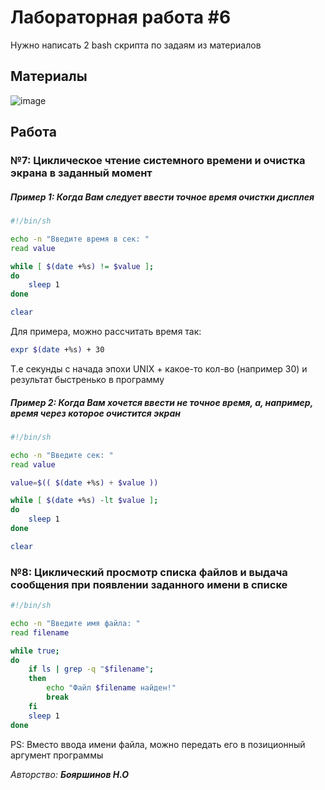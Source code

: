 # Лабораторная работа #6 

Нужно написать 2 bash скрипта по задаям из материалов

## Материалы

![image](https://user-images.githubusercontent.com/76239707/235899010-40e81cde-5947-4cb4-83a1-a752dc042408.png)


## Работа

### №7: Циклическое чтение системного времени и очистка экрана в заданный момент

##### Пример 1: Когда Вам следует ввести точное время очистки дисплея
```bash
#!/bin/sh

echo -n "Введите время в сек: "
read value

while [ $(date +%s) != $value ];
do
    sleep 1
done

clear

```

Для примера, можно рассчитать время так:
```bash
expr $(date +%s) + 30
```
Т.е секунды с начада эпохи UNIX + какое-то кол-во (например 30) и результат быстренько в программу

##### Пример 2: Когда Вам хочется ввести не точное время, а, например, время через которое очистится экран

```bash
#!/bin/sh

echo -n "Введите сек: "
read value

value=$(( $(date +%s) + $value ))

while [ $(date +%s) -lt $value ];
do
    sleep 1
done

clear


```


### №8: Циклический просмотр списка файлов и выдача сообщения при появлении заданного имени в списке

```bash
#!/bin/sh

echo -n "Введите имя файла: "
read filename

while true;
do
    if ls | grep -q "$filename";
    then
        echo "Файл $filename найден!"
        break
    fi
    sleep 1
done


```

PS: Вместо ввода имени файла, можно передать его в позиционный аргумент программы


*Авторство: **Бояршинов Н.О***
